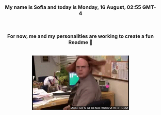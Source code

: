 


<div align="center">
<h3 >My name is Sofia and today is Monday, 16 August, 02:55 GMT-4</h3><br>
<h3 >For now, me and my personalities are working to create a fun Readme 👋
</h3><br>
<img src='img/dwight.gif' alt='working...'/>
</div>
